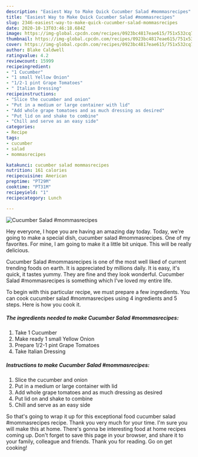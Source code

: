 ```yaml
---
description: "Easiest Way to Make Quick Cucumber Salad #mommasrecipes"
title: "Easiest Way to Make Quick Cucumber Salad #mommasrecipes"
slug: 2346-easiest-way-to-make-quick-cucumber-salad-mommasrecipes
date: 2020-10-13T03:46:18.684Z
image: https://img-global.cpcdn.com/recipes/0923bc4817eae615/751x532cq70/cucumber-salad-mommasrecipes-recipe-main-photo.jpg
thumbnail: https://img-global.cpcdn.com/recipes/0923bc4817eae615/751x532cq70/cucumber-salad-mommasrecipes-recipe-main-photo.jpg
cover: https://img-global.cpcdn.com/recipes/0923bc4817eae615/751x532cq70/cucumber-salad-mommasrecipes-recipe-main-photo.jpg
author: Blake Caldwell
ratingvalue: 4.2
reviewcount: 15999
recipeingredient:
- "1 Cucumber"
- "1 small Yellow Onion"
- "1/2-1 pint Grape Tomatoes"
- " Italian Dressing"
recipeinstructions:
- "Slice the cucumber and onion"
- "Put in a medium or large container with lid"
- "Add whole grape tomatoes and as much dressing as desired"
- "Put lid on and shake to combine"
- "Chill and serve as an easy side"
categories:
- Recipe
tags:
- cucumber
- salad
- mommasrecipes

katakunci: cucumber salad mommasrecipes 
nutrition: 161 calories
recipecuisine: American
preptime: "PT29M"
cooktime: "PT31M"
recipeyield: "1"
recipecategory: Lunch

---
```



![Cucumber Salad #mommasrecipes](https://img-global.cpcdn.com/recipes/0923bc4817eae615/751x532cq70/cucumber-salad-mommasrecipes-recipe-main-photo.jpg)

Hey everyone, I hope you are having an amazing day today. Today, we're going to make a special dish, cucumber salad #mommasrecipes. One of my favorites. For mine, I am going to make it a little bit unique. This will be really delicious.

Cucumber Salad #mommasrecipes is one of the most well liked of current trending foods on earth. It is appreciated by millions daily. It is easy, it's quick, it tastes yummy. They are fine and they look wonderful. Cucumber Salad #mommasrecipes is something which I've loved my entire life.




To begin with this particular recipe, we must prepare a few ingredients. You can cook cucumber salad #mommasrecipes using 4 ingredients and 5 steps. Here is how you cook it.

<!--inarticleads1-->

##### The ingredients needed to make Cucumber Salad #mommasrecipes:

1. Take 1 Cucumber
1. Make ready 1 small Yellow Onion
1. Prepare 1/2-1 pint Grape Tomatoes
1. Take  Italian Dressing




<!--inarticleads2-->

##### Instructions to make Cucumber Salad #mommasrecipes:

1. Slice the cucumber and onion
1. Put in a medium or large container with lid
1. Add whole grape tomatoes and as much dressing as desired
1. Put lid on and shake to combine
1. Chill and serve as an easy side




So that's going to wrap it up for this exceptional food cucumber salad #mommasrecipes recipe. Thank you very much for your time. I'm sure you will make this at home. There's gonna be interesting food at home recipes coming up. Don't forget to save this page in your browser, and share it to your family, colleague and friends. Thank you for reading. Go on get cooking!
